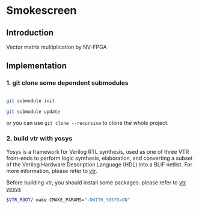<!--
 * @Author: Hao Zhang haozhang@mail.sdu.edu.cn
 * @Date: 2022-08-13 15:33:31
 * @LastEditors: Hao Zhang haozhang@mail.sdu.edu.cn
 * @LastEditTime: 2022-08-13 19:05:34
 * @FilePath: /Smokescreen/README.md
 * @Description: 
 * 
 * Copyright (c) 2022 by Hao Zhang haozhang@mail.sdu.edu.cn, All Rights Reserved. 
-->
# Smokescreen

## Introduction

Vector matrix multiplication by NV-FPGA

## Implementation

### 1. git clone some dependent submodules

```bash

git submodule init

git submodule update

```

or you can use `git clone --recursive` to clone the whole project.

### 2. build vtr with yosys

Yosys is a framework for Verilog RTL synthesis, used as one of three VTR front-ends to perform logic synthesis, elaboration, and converting a subset of the Verilog Hardware Description Language (HDL) into a BLIF netlist.
For more information, please refer to [vtr](https://docs.verilogtorouting.org/en/latest/yosys/).

Before building vtr, you should install some packages.
please refer to [vtr](https://docs.verilogtorouting.org/en/latest/BUILDING/) [yosys](https://docs.verilogtorouting.org/en/latest/yosys/quickstart/#building)

```bash
$VTR_ROOT/ make CMAKE_PARAMS="-DWITH_YOSYS=ON"
```

### 